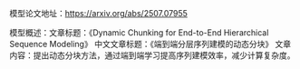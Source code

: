 模型论文地址：https://arxiv.org/abs/2507.07955

模型概述：文章标题：《Dynamic Chunking for End-to-End Hierarchical Sequence Modeling》
中文文章标题：《端到端分层序列建模的动态分块》
文章内容：提出动态分块方法，通过端到端学习提高序列建模效率，减少计算复杂度。
